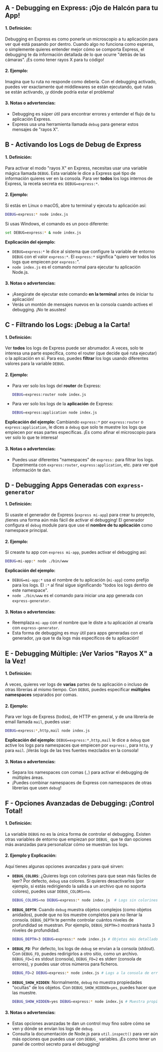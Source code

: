 ## A - Debugging en Express: ¡Ojo de Halcón para tu App!

#### 1. **Definición:**

Debugging en Express es como ponerle un microscopio a tu aplicación para ver qué está pasando por dentro. Cuando algo no funciona como esperas, o simplemente quieres entender mejor cómo se comporta Express, el debugging te da información detallada de lo que ocurre "detrás de las cámaras". ¡Es como tener rayos X para tu código!

#### 2. **Ejemplo:**

Imagina que tu ruta no responde como debería. Con el debugging activado, puedes ver exactamente qué middlewares se están ejecutando, qué rutas se están activando, ¡y dónde podría estar el problema!

#### 3. **Notas o advertencias:**

- Debugging es súper útil para encontrar errores y entender el flujo de tu aplicación Express.
- Express usa una herramienta llamada `debug` para generar estos mensajes de "rayos X".

## B - Activando los Logs de Debug de Express

#### 1. **Definición:**

Para activar el modo "rayos X" en Express, necesitas usar una variable mágica llamada `DEBUG`. Esta variable le dice a Express qué tipo de información quieres ver en la consola. Para ver **todos** los logs internos de Express, la receta secreta es: `DEBUG=express:*`.

#### 2. **Ejemplo:**

Si estás en Linux o macOS, abre tu terminal y ejecuta tu aplicación así:

```bash
DEBUG=express:* node index.js
```

Si usas Windows, el comando es un poco diferente:

```bash
set DEBUG=express:* & node index.js
```

**Explicación del ejemplo:**

- `DEBUG=express:*` le dice al sistema que configure la variable de entorno `DEBUG` con el valor `express:*`. El `express:*` significa "quiero ver todos los logs que empiecen por `express:`".
- `node index.js` es el comando normal para ejecutar tu aplicación Node.js.

#### 3. **Notas o advertencias:**

- ¡Asegúrate de ejecutar este comando **en la terminal** antes de iniciar tu aplicación!
- Verás un montón de mensajes nuevos en la consola cuando actives el debugging. ¡No te asustes!

## C - Filtrando los Logs: ¡Debug a la Carta!

#### 1. **Definición:**

Ver **todos** los logs de Express puede ser abrumador. A veces, solo te interesa una parte específica, como el router (que decide qué ruta ejecutar) o la aplicación en sí. Para eso, puedes **filtrar** los logs usando diferentes valores para la variable `DEBUG`.

#### 2. **Ejemplo:**

- Para ver solo los logs del **router** de Express:

  ```bash
  DEBUG=express:router node index.js
  ```

- Para ver solo los logs de la **aplicación** de Express:

  ```bash
  DEBUG=express:application node index.js
  ```

**Explicación del ejemplo:**
Cambiando `express:*` por `express:router` o `express:application`, le dices a `debug` que solo te muestre los logs que empiecen por esas partes específicas. ¡Es como afinar el microscopio para ver solo lo que te interesa!

#### 3. **Notas o advertencias:**

- Puedes usar diferentes "namespaces" de `express:` para filtrar los logs. Experimenta con `express:router`, `express:application`, etc. para ver qué información te dan.

## D - Debugging Apps Generadas con `express-generator`

#### 1. **Definición:**

Si usaste el generador de Express (`express mi-app`) para crear tu proyecto, ¡tienes una forma aún más fácil de activar el debugging! El generador configura el `debug` module para que use el **nombre de tu aplicación** como namespace principal.

#### 2. **Ejemplo:**

Si creaste tu app con `express mi-app`, puedes activar el debugging así:

```bash
DEBUG=mi-app:* node ./bin/www
```

**Explicación del ejemplo:**

- `DEBUG=mi-app:*` usa el nombre de tu aplicación (`mi-app`) como prefijo para los logs. El `:*` al final sigue significando "todos los logs dentro de este namespace".
- `node ./bin/www` es el comando para iniciar una app generada con `express-generator`.

#### 3. **Notas o advertencias:**

- Reemplaza `mi-app` con el nombre que le diste a tu aplicación al crearla con `express-generator`.
- Esta forma de debugging es muy útil para apps generadas con el generador, ¡ya que te da logs más específicos de tu aplicación!

## E - Debugging Múltiple: ¡Ver Varios "Rayos X" a la Vez!

#### 1. **Definición:**

A veces, quieres ver logs de **varias** partes de tu aplicación o incluso de otras librerías al mismo tiempo. Con `DEBUG`, puedes especificar **múltiples namespaces** separados por comas.

#### 2. **Ejemplo:**

Para ver logs de Express (todos), de HTTP en general, y de una librería de email llamada `mail`, puedes usar:

```bash
DEBUG=express:*,http,mail node index.js
```

**Explicación del ejemplo:**
`DEBUG=express:*,http,mail` le dice a `debug` que active los logs para namespaces que empiecen por `express:`, para `http`, y para `mail`. ¡Verás logs de las tres fuentes mezclados en la consola!

#### 3. **Notas o advertencias:**

- Separa los namespaces con comas (`,`) para activar el debugging de múltiples áreas.
- ¡Puedes combinar namespaces de Express con namespaces de otras librerías que usen `debug`!

## F - Opciones Avanzadas de Debugging: ¡Control Total!

#### 1. **Definición:**

La variable `DEBUG` no es la única forma de controlar el debugging. Existen otras variables de entorno que empiezan por `DEBUG_` que te dan opciones más avanzadas para personalizar cómo se muestran los logs.

#### 2. **Ejemplo y Explicación:**

Aquí tienes algunas opciones avanzadas y para qué sirven:

- **`DEBUG_COLORS`**: ¿Quieres logs con colorines para que sean más fáciles de leer? Por defecto, `debug` usa colores. Si quieres desactivarlos (por ejemplo, si estás redirigiendo la salida a un archivo que no soporta colores), puedes usar `DEBUG_COLORS=no`.

  ```bash
  DEBUG_COLORS=no DEBUG=express:* node index.js  # Logs sin colorines
  ```

- **`DEBUG_DEPTH`**: Cuando `debug` muestra objetos complejos (como objetos anidados), puede que no los muestre completos para no llenar la consola. `DEBUG_DEPTH` te permite controlar cuántos niveles de profundidad se muestran. Por ejemplo, `DEBUG_DEPTH=3` mostrará hasta 3 niveles de profundidad.

  ```bash
  DEBUG_DEPTH=3 DEBUG=express:* node index.js # Objetos más detallados
  ```

- **`DEBUG_FD`**: Por defecto, los logs de `debug` se envían a la consola (stdout). Con `DEBUG_FD`, puedes redirigirlos a otro sitio, como un archivo. `DEBUG_FD=1` es stdout (consola), `DEBUG_FD=2` es stderr (consola de errores), y puedes usar otros números para ficheros.

  ```bash
  DEBUG_FD=2 DEBUG=express:* node index.js # Logs a la consola de errores (stderr)
  ```

- **`DEBUG_SHOW_HIDDEN`**: Normalmente, `debug` no muestra propiedades "ocultas" de los objetos. Con `DEBUG_SHOW_HIDDEN=yes`, puedes hacer que las muestre.

  ```bash
  DEBUG_SHOW_HIDDEN=yes DEBUG=express:* node index.js # Muestra propiedades ocultas
  ```

#### 3. **Notas o advertencias:**

- Estas opciones avanzadas te dan un control muy fino sobre cómo se ven y dónde se envían los logs de `debug`.
- Consulta la documentación de Node.js para `util.inspect()` para ver aún más opciones que puedes usar con `DEBUG_` variables. ¡Es como tener un panel de control secreto para el debugging!
